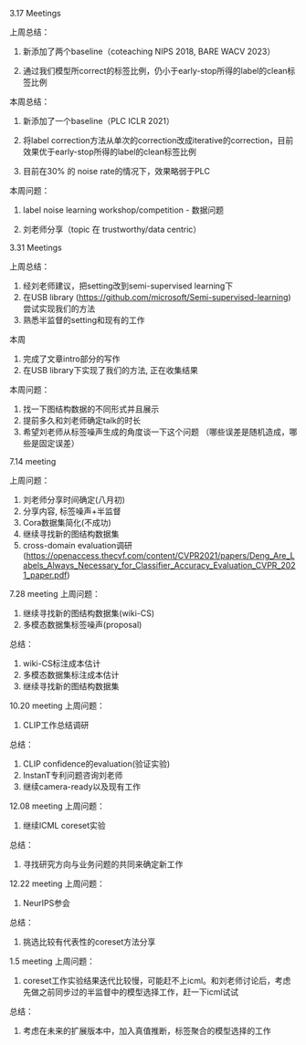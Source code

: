 3.17 Meetings

上周总结：

1. 新添加了两个baseline（coteaching NIPS 2018, BARE WACV 2023）

2. 通过我们模型所correct的标签比例，仍小于early-stop所得的label的clean标签比例

本周总结：

1. 新添加了一个baseline（PLC ICLR 2021）

2. 将label correction方法从单次的correction改成iterative的correction，目前效果优于early-stop所得的label的clean标签比例

3. 目前在30% 的 noise rate的情况下，效果略弱于PLC

本周问题：

1. label noise learning workshop/competition - 数据问题

2. 刘老师分享（topic 在 trustworthy/data centric）

3.31 Meetings

上周总结：

1. 经刘老师建议，把setting改到semi-supervised learning下
2. 在USB library (https://github.com/microsoft/Semi-supervised-learning)尝试实现我们的方法
3. 熟悉半监督的setting和现有的工作


本周
1. 完成了文章intro部分的写作
2. 在USB library下实现了我们的方法, 正在收集结果

本周问题：

1. 找一下图结构数据的不同形式并且展示
2. 提前多久和刘老师确定talk的时长
3. 希望刘老师从标签噪声生成的角度谈一下这个问题 （哪些误差是随机造成，哪些是固定误差）

7.14 meeting

上周问题：

1. 刘老师分享时间确定(八月初)
2. 分享内容, 标签噪声+半监督
3. Cora数据集简化(不成功)
4. 继续寻找新的图结构数据集
5. cross-domain evaluation调研(https://openaccess.thecvf.com/content/CVPR2021/papers/Deng_Are_Labels_Always_Necessary_for_Classifier_Accuracy_Evaluation_CVPR_2021_paper.pdf)

7.28 meeting
上周问题：
1. 继续寻找新的图结构数据集(wiki-CS)
2. 多模态数据集标签噪声(proposal)

总结：
1. wiki-CS标注成本估计
2. 多模态数据集标注成本估计
3. 继续寻找新的图结构数据集

10.20 meeting
上周问题：
1. CLIP工作总结调研

总结：
1. CLIP confidence的evaluation(验证实验)
2. InstanT专利问题咨询刘老师
3. 继续camera-ready以及现有工作

12.08 meeting
上周问题：
1. 继续ICML coreset实验

总结：
1. 寻找研究方向与业务问题的共同来确定新工作

12.22 meeting
上周问题：
1. NeurIPS参会

总结：
1. 挑选比较有代表性的coreset方法分享

1.5 meeting
上周问题：
1. coreset工作实验结果迭代比较慢，可能赶不上icml。和刘老师讨论后，考虑先做之前同步过的半监督中的模型选择工作，赶一下icml试试

总结：
1. 考虑在未来的扩展版本中，加入真值推断，标签聚合的模型选择的工作

